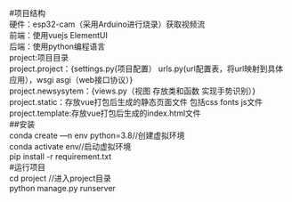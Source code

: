 #项目结构  
硬件：esp32-cam（采用Arduino进行烧录）获取视频流  
前端：使用vuejs ElementUI  
后端：使用python编程语言  
project:项目目录  
project.project：{settings.py(项目配置） urls.py(url配置表，将url映射到具体应用），wsgi asgi（web接口协议）}  
project.newsysytem：{views.py（视图 存放类和函数 实现手势识别）}  
project.static：存放vue打包后生成的静态页面文件 包括css fonts js文件  
project.template:存放vue打包后生成的index.html文件  
##安装  
conda create —n env python=3.8//创建虚拟环境  
conda activate env//启动虚拟环境  
pip install -r requirement.txt   
#运行项目  
cd project //进入project目录  
python manage.py runserver  


